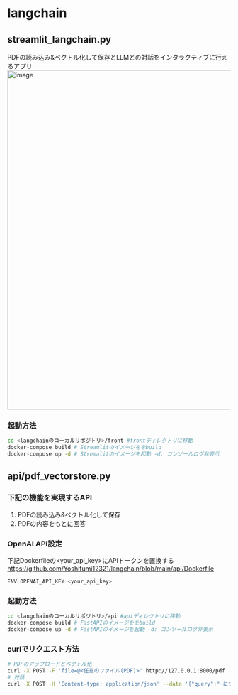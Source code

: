 # langchain
## streamlit_langchain.py
PDFの読み込み&ベクトル化して保存とLLMとの対話をインタラクティブに行えるアプリ
<img width="764" alt="image" src="https://github.com/Yoshifumi12321/langchain/assets/40589677/37db53f1-bf70-4936-8ebb-5d1bc931a96f">

### 起動方法
```bash
cd <langchainのローカルリポジトリ>/front #frontディレクトリに移動
docker-compose build # Streamlitのイメージををbuild
docker-compose up -d # Stremalitのイメージを起動 -d: コンソールログ非表示
```

## api/pdf_vectorstore.py
### 下記の機能を実現するAPI
1. PDFの読み込み&ベクトル化して保存
2. PDFの内容をもとに回答

### OpenAI API設定
下記Dockerfileの<your_api_key>にAPIトークンを置換する  
https://github.com/Yoshifumi12321/langchain/blob/main/api/Dockerfile
```bash
ENV OPENAI_API_KEY <your_api_key>
```

### 起動方法
```bash
cd <langchainのローカルリポジトリ>/api #apiディレクトリに移動
docker-compose build # FastAPIのイメージををbuild
docker-compose up -d # FastAPIのイメージを起動 -d: コンソールログ非表示
```

### curlでリクエスト方法
```bash
# PDFのアップロードとベクトル化
curl -X POST -F 'file=@<任意のファイル(PDF)>' http://127.0.0.1:8000/pdf
# 対話
curl -X POST -H 'Content-type: application/json' --data '{"query":"~について教えて"}' 'http://127.0.0.1:8000/chat'
```

